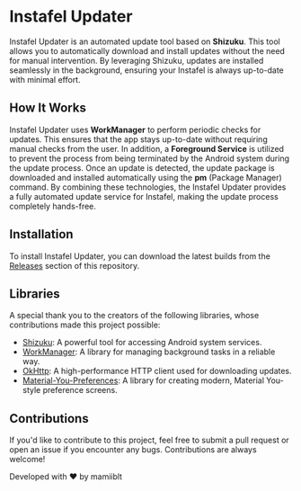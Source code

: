 # Instafel Updater

Instafel Updater is an automated update tool based on **Shizuku**. This tool allows you to automatically download and install updates without the need for manual intervention. By leveraging Shizuku, updates are installed seamlessly in the background, ensuring your Instafel is always up-to-date with minimal effort.

## How It Works

Instafel Updater uses **WorkManager** to perform periodic checks for updates. This ensures that the app stays up-to-date without requiring manual checks from the user. In addition, a **Foreground Service** is utilized to prevent the process from being terminated by the Android system during the update process. Once an update is detected, the update package is downloaded and installed automatically using the **pm** (Package Manager) command. By combining these technologies, the Instafel Updater provides a fully automated update service for Instafel, making the update process completely hands-free.

## Installation

To install Instafel Updater, you can download the latest builds from the [Releases](https://github.com/mamiiblt/instafel-updater/releases) section of this repository.
## Libraries

A special thank you to the creators of the following libraries, whose contributions made this project possible:

- [Shizuku](https://shizuku.rikka.app/): A powerful tool for accessing Android system services.
- [WorkManager](https://developer.android.com/reference/androidx/work/WorkManager): A library for managing background tasks in a reliable way.
- [OkHttp](https://square.github.io/okhttp/): A high-performance HTTP client used for downloading updates.
- [Material-You-Preferences](https://github.com/TTTT55/Material-You-Preferences): A library for creating modern, Material You-style preference screens.

## Contributions

If you'd like to contribute to this project, feel free to submit a pull request or open an issue if you encounter any bugs. Contributions are always welcome!

Developed with ❤️ by mamiiblt
